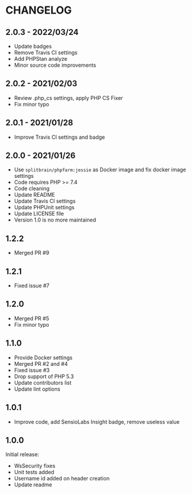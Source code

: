 # CHANGELOG

## 2.0.3 - 2022/03/24
- Update badges
- Remove Travis CI settings
- Add PHPStan analyze
- Minor source code improvements

## 2.0.2 - 2021/02/03
- Review .php_cs settings, apply PHP CS Fixer
- Fix minor typo

## 2.0.1 - 2021/01/28
- Improve Travis CI settings and badge

## 2.0.0 - 2021/01/26
- Use `splitbrain/phpfarm:jessie` as Docker image and fix docker image settings
- Code requires PHP >= 7.4
- Code cleaning
- Update README
- Update Travis CI settings
- Update PHPUnit settings
- Update LICENSE file
- Version 1.0 is no more maintained

## 1.2.2
- Merged PR #9

## 1.2.1
- Fixed issue #7

## 1.2.0
- Merged PR #5
- Fix minor typo

## 1.1.0
- Provide Docker settings
- Merged PR #2 and #4
- Fixed issue #3
- Drop support of PHP 5.3
- Update contributors list
- Update lint options

## 1.0.1
- Improve code, add SensioLabs Insight badge, remove useless value

## 1.0.0
Initial release:
- WsSecurity fixes
- Unit tests added
- Username id added on header creation
- Update readme
